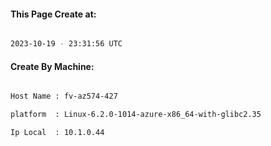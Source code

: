 
   
#### This Page Create at:

```bash

2023-10-19 - 23:31:56 UTC

```

#### Create By Machine:

```bash

Host Name : fv-az574-427

platform  : Linux-6.2.0-1014-azure-x86_64-with-glibc2.35

Ip Local  : 10.1.0.44

```

